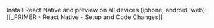 Install React Native and preview on all devices (iphone, android, web):
[[_PRIMER - React Native - Setup and Code Changes]]

